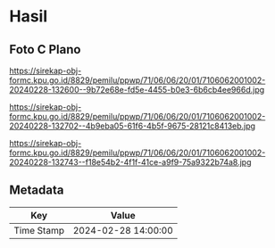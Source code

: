 # Hasil

## Foto C Plano

https://sirekap-obj-formc.kpu.go.id/8829/pemilu/ppwp/71/06/06/20/01/7106062001002-20240228-132600--9b72e68e-fd5e-4455-b0e3-6b6cb4ee966d.jpg

https://sirekap-obj-formc.kpu.go.id/8829/pemilu/ppwp/71/06/06/20/01/7106062001002-20240228-132702--4b9eba05-61f6-4b5f-9675-28121c8413eb.jpg

https://sirekap-obj-formc.kpu.go.id/8829/pemilu/ppwp/71/06/06/20/01/7106062001002-20240228-132743--f18e54b2-4f1f-41ce-a9f9-75a9322b74a8.jpg


## Metadata

| Key        | Value               |
| ---------- | ------------------- |
| Time Stamp | 2024-02-28 14:00:00 |



